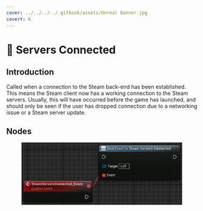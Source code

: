 ```yaml
---
cover: ../../../../.gitbook/assets/Unreal Banner.jpg
coverY: 0
---
```


# 🔻 Servers Connected

## Introduction

Called when a connection to the Steam back-end has been established. This means the Steam client now has a working connection to the Steam servers. Usually, this will have occurred before the game has launched, and should only be seen if the user has dropped connection due to a networking issue or a Steam server update.

## Nodes

<figure><img src="../../../../.gitbook/assets/image (274).png" alt=""><figcaption></figcaption></figure>
